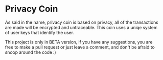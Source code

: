 # Privacy Coin

As said in the name, privacy coin is based on privacy, all of the transactions are made will be encrypted and untraceable. This coin uses a uniqe system of user keys that identify the user.

This project is only in BETA version, if you have any suggestions, you are free to make a pull request or just leave a comment, and don't be afraid to snoop around the code :)